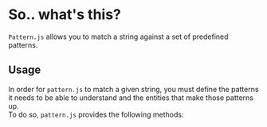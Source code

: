 So.. what's this?
=========
`Pattern.js` allows you to match a string against a set of predefined patterns. 

Usage
-----
In order for `pattern.js` to match a given string, you must define the patterns it needs to be able to understand and the entities that make those patterns up.  
To do so, `pattern.js` provides the following methods:  
```javascript

```